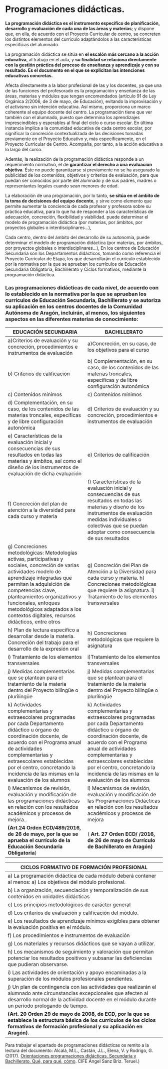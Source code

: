 # Programaciones didácticas.

**La programación didáctica es el instrumento específico de planificación, desarrollo y evaluación de cada una de las áreas y materias**; y dispone que, en ella, de acuerdo con el Proyecto Curricular de centro, se concreten los distintos elementos del currículo adaptándolos a las características específicas del alumnado.

La programación didáctica se sitúa en **el escalón más cercano a la acción educativa**, al trabajo en el aula, y **su finalidad se relaciona directamente con la gestión práctica del proceso de enseñanza y aprendizaje y con su resultado. Es el documento en el que se explicitan las intenciones educativas concretas.**

Afecta directamente a la labor profesional de las y los docentes, ya que una de las funciones del profesorado es la programación y enseñanza de las áreas, materias y módulos que tengan encomendados \(artículo 91 de Ley Orgánica 2/2006, de 3 de mayo, de Educación\), evitando la improvisación y el activismo sin intención educativa. Así mismo, proporciona un marco coherente al equipo docente del centro. La programación tiene que ver también con el alumnado, puesto que determina los aprendizajes imprescindibles y esperables al final del ciclo o curso escolar. En última instancia implica a la comunidad educativa de cada centro escolar, por significar la concreción contextualizada de las decisiones tomadas previamente en el Proyecto Educativo y, más específicamente, en el Proyecto Curricular de Centro. Acompaña, por tanto, a la acción educativa a lo largo del curso.

Además, la realización de la programación didáctica responde a un requerimiento normativo, el de **garantizar el derecho a una evaluación objetiva**. Éste no puede garantizarse si previamente no se ha asegurado la publicidad de los contenidos, objetivos y criterios de evaluación, para que puedan ser conocidos por parte del alumnado y de sus padres, madres o representantes legales cuando sean menores de edad.

La elaboración de una programación, por lo tanto, **se sitúa en el ámbito de la toma de decisiones del equipo docente**, y sirve como elemento que permite aumentar la conciencia de cada profesor y profesora sobre su práctica educativa, para lo que ha de responder a las características de adecuación, concreción, flexibilidad y viabilidad. puede determinar el modelo de programación didáctica \(por materias, por ámbitos, por proyectos globales o interdisciplinares…\),

Cada centro, dentro del ámbito del desarrollo de su autonomía, puede determinar el modelo de programación didáctica \(por materias, por ámbitos, por proyectos globales o interdisciplinares…\), En los centros de Educación Secundaria son los Departamentos didácticos, tomando como referencia el Proyecto Curricular de Etapa, los que desarrollarán el currículo establecido por la normativa por la que se aprueban los currículos de Educación Secundaria Obligatoria, Bachillerato y Ciclos formativos, mediante la programación didáctica.

### Las programaciones didácticas de cada nivel, de acuerdo con lo establecido en la normativa por la que se aprueban los currículos de Educación Secundaria, Bachillerato y se autoriza su aplicación en los centros docentes de la Comunidad Autónoma de Aragón, incluirán, al menos, los siguientes aspectos en las diferentes materias de conocimiento:

| **EDUCACIÓN SECUNDARIA** | **BACHILLERATO** |
| --- | --- |
| a\)Criterios de evaluación y su concreción, procedimientos e instrumentos de evaluación | a\)Concreción, en su caso, de los objetivos para el curso |
| b\) Criterios de calificación | b\) Complementación, en su caso, de los contenidos de las materias troncales, específicas y de libre configuración autonómica |
| c\) Contenidos mínimos | c\) Contenidos mínimos |
| d\) Complementación, en su caso, de los contenidos de las materias troncales, específicas y de libre configuración autonómica | d\) Criterios de evaluación y su concreción, procedimientos e instrumentos de evaluación |
| e\) Características de la evaluación inicial y consecuencias de sus resultados en todas las materias y ámbitos, así como el diseño de los instrumentos de evaluación de dicha evaluación | e\) Criterios de calificación |
| f\) Concreción del plan de atención a la diversidad para cada curso y materia | f\) Características de la evaluación inicial y consecuencias de sus resultados en todas las materias y diseño de los instrumentos de evaluación medidas individuales o colectivas que se puedan adoptar como consecuencia de sus resultados |
| g\) Concreciones metodológicas: Metodologías activas, participativas y sociales, concreción de varias actividades modelo de aprendizaje integradas que permitan la adquisición de competencias clave, planteamientos organizativos y funcionales, enfoques metodológicos adaptados a los contextos digitales, recursos didácticos, entre otros | g\) Concreción del Plan de Atención a la Diversidad para cada curso y materia. h\) Concreciones metodológicas que requiere la asignatura. i\) Tratamiento de los elementos transversales |
| h\) Plan de lectura específico a desarrollar desde la materia. Concreción del trabajo para el desarrollo de la expresión oral | h\) Concreciones metodológicas que requiere la asignatura |
| i\) Tratamiento de los elementos transversales | i\)Tratamiento de los elementos transversales |
| j\) Medidas complementarias que se plantean para el tratamiento de la materia dentro del Proyecto bilingüe o plurilingüe | j\) Medidas complementarias que se plantean para el tratamiento de la materia dentro del Proyecto bilingüe o plurilingüe |
| k\) Actividades complementarias y extraescolares programadas por cada Departamento didáctico u órgano de coordinación docente, de acuerdo con el Programa anual de actividades complementarias y extraescolares establecidas por el centro, concretando la incidencia de las mismas en la evaluación de los alumnos | k\) Actividades complementarias y extraescolares programadas por cada Departamento didáctico u órgano de coordinación docente, de acuerdo con el Programa anual de actividades complementarias y extraescolares establecidas por el centro, concretando la incidencia de las mismas en la evaluación de los alumnos |
| l\) Mecanismos de revisión, evaluación y modificación de las programaciones didácticas en relación con los resultados académicos y procesos de mejora.. | l\) Mecanismos de revisión, evaluación y modificación de las Programaciones Didácticas en relación con los resultados académicos y procesos de mejora |
| **\(Art.24  Orden ECD/489/2016, de 26 de mayo, por la que se aprueba el currículo de la Educación Secundaria Obligatoria**\) | \( **Art. 27 Orden ECD/ /2016, de 26 de mayo de Currículo de Bachillerato en Aragón\)** |

| **CICLOS FORMATIVO DE FORMACIÓN PROFESIONAL** |
| --- |
| a\) La programación didáctica de cada módulo deberá contener al menos: a\) Los objetivos del módulo profesional. |
| b\) La organización, secuenciación y temporalización de sus contenidos en unidades didácticas |
| c\) Los principios metodológicos de carácter general |
| d\) Los criterios de evaluación y calificación del módulo. |
| e\) Los resultados de aprendizaje mínimos exigibles para obtener la evaluación positiva en el módulo. |
| f\) Los procedimientos e instrumentos de evaluación |
| g\) Los materiales y recursos didácticos que se vayan a utilizar. |
| h\) Los mecanismos de seguimiento y valoración que permitan potenciar los resultados positivos y subsanar las deficiencias que pudieran observarse. |
| i\) Las actividades de orientación y apoyo encaminadas a la superación de los módulos profesionales pendientes. |
| j\) Un plan de contingencia con las actividades que realizarán el alumnado ante circunstancias excepcionales que afecten al desarrollo normal de la actividad docente en el módulo durante un período prologando de tiempo. |
| **\(Art. 20 Orden 29 de mayo de 2008, de ECD, por la que se establece la estructura básica de los currículos de los ciclos formativos de formación profesional y su aplicación en Aragón\).** |

Para trabajar el apartado de programaciones didácticas os remito a la lectura del documento: Alcalá, M.L., Castán, J.L., Elena, V. y Rodrigo, G. \(2017\). [Orientaciones programaciones didácticas. Secundaria y Bachillerato. Qué, para qué, cómo](http://wp.catedu.es/inspeccioneducacionteruel/wp-content/uploads/sites/108/2018/03/Orientaciones_PP_DD_ESO_Bach.pdf). CIFE Ángel Sanz Briz. Teruel.\)

